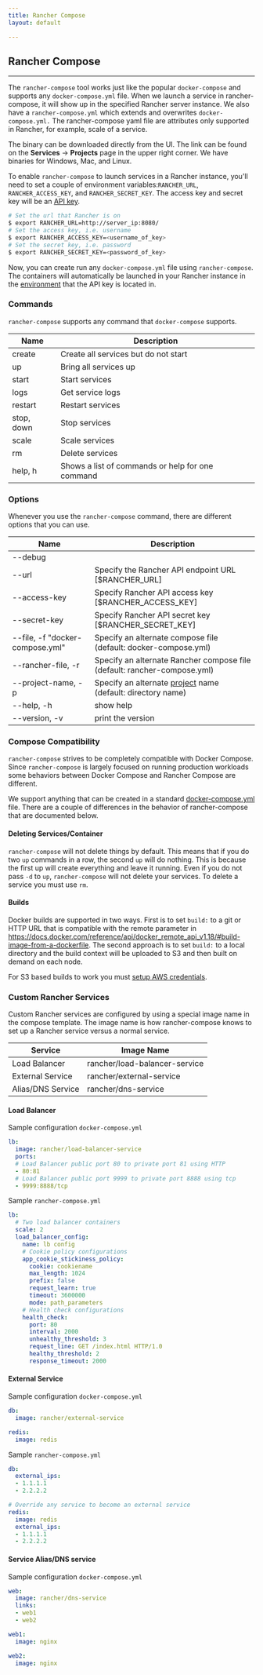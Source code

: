```yaml
---
title: Rancher Compose
layout: default

---
```


## Rancher Compose
---

The `rancher-compose` tool works just like the popular `docker-compose` and supports any `docker-compose.yml` file. When we launch a service in rancher-compose, it will show up in the specified Rancher server instance. We also have a `rancher-compose.yml` which extends and overwrites `docker-compose.yml.` The rancher-compose yaml file are attributes only supported in Rancher, for example, scale of a service.

The binary can be downloaded directly from the UI. The link can be found on the **Services** -> **Projects** page in the upper right corner. We have binaries for Windows, Mac, and Linux.

To enable `rancher-compose` to launch services in a Rancher instance, you'll need to set a couple of environment variables:`RANCHER_URL`, `RANCHER_ACCESS_KEY`, and `RANCHER_SECRET_KEY`. The access key and secret key will be an [API key]({{site.baseurl}}/docs/configuration/api-keys/). 

```bash
# Set the url that Rancher is on
$ export RANCHER_URL=http://server_ip:8080/
# Set the access key, i.e. username
$ export RANCHER_ACCESS_KEY=<username_of_key>
# Set the secret key, i.e. password
$ export RANCHER_SECRET_KEY=<password_of_key>
```

Now, you can create run any `docker-compose.yml` file using `rancher-compose`. The containers will automatically be launched in your Rancher instance in the [environment]({{site.baseurl}}/docs/configuration/environments/) that the API key is located in.

### Commands

`rancher-compose` supports any command that `docker-compose` supports.

Name | Description
----|-----
create	| Create all services but do not start
up		| Bring all services up
start	| Start services
logs	| 	Get service logs
restart	| Restart services
stop, down |	Stop services
scale	| Scale services
rm		| Delete services
help, h	| Shows a list of commands or help for one command


### Options

Whenever you use the `rancher-compose` command, there are different options that you can use. 

Name | Description
--- | ---
--debug	|		
--url 			|	Specify the Rancher API endpoint URL [$RANCHER_URL]
--access-key 	|		Specify Rancher API access key [$RANCHER_ACCESS_KEY]
--secret-key 	|		Specify Rancher API secret key [$RANCHER_SECRET_KEY]
--file, -f "docker-compose.yml"	| Specify an alternate compose file (default: docker-compose.yml)
--rancher-file, -r 		|	Specify an alternate Rancher compose file (default: rancher-compose.yml)
--project-name, -p 		|	Specify an alternate [project]({{site.baseurl}}/docs/services/projects/) name (default: directory name)
--help, -h			|	show help
--version, -v		|	print the version


### Compose Compatibility

`rancher-compose` strives to be completely compatible with Docker Compose.  Since `rancher-compose` is largely focused on running production workloads some behaviors between Docker Compose and Rancher Compose are different.

We support anything that can be created in a standard [docker-compose.yml](https://docs.docker.com/compose/yml/) file. There are a couple of differences in the behavior of rancher-compose that are documented below.

#### Deleting Services/Container

`rancher-compose` will not delete things by default.  This means that if you do two `up` commands in a row, the second `up` will do nothing.  This is because the first up will create everything and leave it running.  Even if you do not pass `-d` to `up`, `rancher-compose` will not delete your services.  To delete a service you must use `rm`.

#### Builds

Docker builds are supported in two ways.  First is to set `build:` to a git or HTTP URL that is compatible with the remote parameter in https://docs.docker.com/reference/api/docker_remote_api_v1.18/#build-image-from-a-dockerfile.  The second approach is to set `build:` to a local directory and the build context will be uploaded to S3 and then built on demand on each node.

For S3 based builds to work you must [setup AWS credentials](https://github.com/aws/aws-sdk-go/#configuring-credentials).

### Custom Rancher Services

Custom Rancher services are configured by using a special image name in the compose template.  The image name is how rancher-compose knows to set up a Rancher service versus a normal service.

Service | Image Name
--------|-----------
Load Balancer | rancher/load-balancer-service
External Service | rancher/external-service
Alias/DNS Service | rancher/dns-service


#### Load Balancer

Sample configuration `docker-compose.yml`


```yaml
lb:
  image: rancher/load-balancer-service
  ports:
  # Load Balancer public port 80 to private port 81 using HTTP
  - 80:81
  # Load Balancer public port 9999 to private port 8888 using tcp
  - 9999:8888/tcp
```

Sample `rancher-compose.yml`

```yaml
lb:
  # Two load balancer containers
  scale: 2
  load_balancer_config:
    name: lb config
    # Cookie policy configurations
    app_cookie_stickiness_policy: 
      cookie: cookiename
      max_length: 1024
      prefix: false
      request_learn: true
      timeout: 3600000
      mode: path_parameters
    # Health check configurations
    health_check:
      port: 80
      interval: 2000
      unhealthy_threshold: 3
      request_line: GET /index.html HTTP/1.0
      healthy_threshold: 2
      response_timeout: 2000
```

#### External Service

Sample configuration `docker-compose.yml`

```yaml
db:
  image: rancher/external-service

redis:
  image: redis
```

Sample `rancher-compose.yml`

```yaml
db:
  external_ips:
  - 1.1.1.1
  - 2.2.2.2

# Override any service to become an external service
redis:
  image: redis
  external_ips:
  - 1.1.1.1
  - 2.2.2.2
```

#### Service Alias/DNS service

Sample configuration `docker-compose.yml`

```yaml
web:
  image: rancher/dns-service
  links:
  - web1
  - web2

web1:
  image: nginx

web2:
  image: nginx
```
